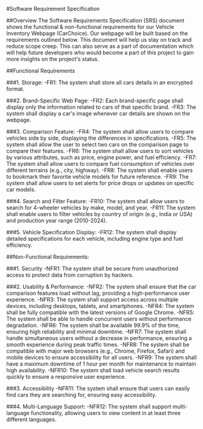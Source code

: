 #Software Requirement Specification 

##Overview
The Software Requirements Specification (SRS) document shows the functional & non-functional requirements for our Vehicle Inventory Webpage (CarChoice). Our webpage will be built based on the requirements outlined below. This document will help us stay on track and reduce scope creep. This can also serve as a part of documentation which will help future developers who would become a part of this project to gain more insights on the project's status.


##Functional Requirements

###1. Storage:
		-FR1: The system shall store all cars details in an encrypted format.
		

###2. Brand-Specific Web Page:
		-FR2: Each brand-specific page shall display only the information related to cars of that specific brand.
		-FR3: The system shall display a car's image whenever car details are shown on the webpage.

###3. Comparison Feature:
		-FR4: The system shall allow users to compare vehicles side by side, displaying the differences in specifications.
		-FR5: The system shall allow the user to select two cars on the comparison page to compare their features.
		-FR6: The system shall allow users to sort vehicles by various attributes, such as price, engine power, and fuel efficiency.
		-FR7: The system shall allow users to compare fuel consumption of vehicles over different terrains (e.g., city, highway).
		-FR8: The system shall enable users to bookmark their favorite vehicle models for future reference.
		-FR9: The system shall allow users to set alerts for price drops or updates on specific car models.

###4. Search and Filter Feature:
		-FR10: The system shall allow users to search for 4-wheeler vehicles by make, model, and year.
		-FR11: The system shall enable users to filter vehicles by country of origin (e.g., India or USA) and production year range (2010-2024).
		
###5. Vehicle Specification Display:
		-FR12: The system shall display detailed specifications for each vehicle, including engine type and fuel efficiency.

		
##Non-Functional Requirements:

###1. Security
		-NFR1: The system shall be secure from unauthorized access to protect data from corruption by hackers.

###2. Usability & Performance:
		-NFR2: The system shall ensure that the car comparison features load without lag, providing a high-performance user experience.
		-NFR3: The system shall support access across multiple devices, including desktops, tablets, and smartphones.
		-NFR4: The system shall be fully compatible with the latest versions of Google Chrome.
		-NFR5: The system shall be able to handle concurrent users without performance degradation.
		-NFR6: The system shall be available 99.9% of the time, ensuring high reliability and minimal downtime.
		-NFR7: The system shall handle simultaneous users without a decrease in performance, ensuring a smooth experience during peak traffic times.
		-NFR8: The system shall be compatible with major web browsers (e.g., Chrome, Firefox, Safari) and mobile devices to ensure accessibility for all users.
		-NFR9: The system shall have a maximum downtime of 1 hour per month for maintenance to maintain high availability.
		-NFR10: The system shall load vehicle search results quickly to ensure a responsive user experience.

###3. Accessibility
		-NFR11: The system shall ensure that users can easily find cars they are searching for, ensuring easy accessibility.

###4. Multi-Language Support:
		-NFR12: The system shall support multi-language functionality, allowing users to view content in at least three different languages.